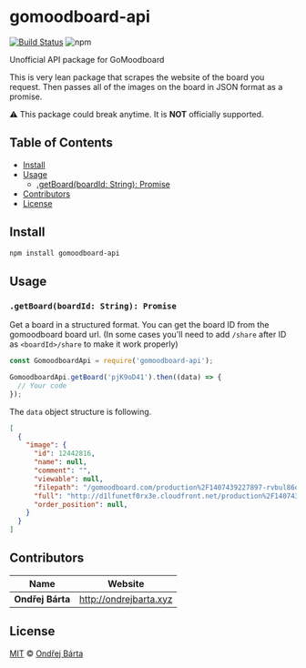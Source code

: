 # gomoodboard-api

[![Build Status](https://travis-ci.org/bartaxyz/gomoodboard-api.svg?branch=master)](https://travis-ci.org/bartaxyz/gomoodboard-api)
![npm](https://img.shields.io/npm/dw/gomoodboard-api.svg)

Unofficial API package for GoMoodboard

This is very lean package that scrapes the website of the board you request. Then passes all of the images on the board in JSON format as a promise.

:warning: This package could break anytime. It is **NOT** officially supported.


## Table of Contents

* [Install](#install)
* [Usage](#usage)
  * [.getBoard(boardId: String): Promise](#getboardboardid-string-promise)
* [Contributors](#contributors)
* [License](#license)


## Install

```sh
npm install gomoodboard-api
```


## Usage

### `.getBoard(boardId: String): Promise`

Get a board in a structured format. You can get the board ID from the gomoodboard board url. (In some cases you'll need to add `/share` after ID as `<boardId>/share` to make it work properly)

```js
const GomoodboardApi = require('gomoodboard-api');

GomoodboardApi.getBoard('pjK9oD41').then((data) => {
  // Your code
});
```

The `data` object structure is following. 

```json
[
  {
    "image": {
      "id": 12442816,
      "name": null,
      "comment": "",
      "viewable": null,
      "filepath": "/gomoodboard.com/production%2F1407439227897-rvbul86dbhloko6r-7a4f0193115d2d804696b560775573f4%2Fexposure-12.jpg",
      "full": "http://d1lfunetf0rx3e.cloudfront.net/production%2F1407439227897-rvbul86dbhloko6r-7a4f0193115d2d804696b560775573f4%2Fexposure-12.jpg",
      "order_position": null,
    }
  }
]
```


## Contributors

| Name             | Website                  |
| ---------------- | ------------------------ |
| **Ondřej Bárta** | <http://ondrejbarta.xyz> |


## License

[MIT](LICENSE) © [Ondřej Bárta](http://ondrejbarta.xyz)
